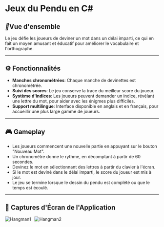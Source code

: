 <h1> Jeux du Pendu en C#</h1>

<h2><i class="icon">&#127919;</i>Vue d'ensemble</h2>
<p>Le jeu défie les joueurs de deviner un mot dans un délai imparti, ce qui en fait un moyen amusant et éducatif pour améliorer le vocabulaire et l'orthographe.</p>

 ---

<h2>⚙ Fonctionnalités</h2>
<ul>
  <li><strong>Manches chronométrées</strong>: Chaque manche de devinettes est chronométrée.</li>
  <li><strong>Suivi des scores</strong>: Le jeu conserve la trace du meilleur score du joueur.</li>
  <li><strong>Système d'indices</strong>: Les joueurs peuvent demander un indice, révélant une lettre du mot, pour aider avec les énigmes plus difficiles.</li>
  <li><strong>Support multilingue</strong>: Interface disponible en anglais et en français, pour accueillir une plus large gamme de joueurs.</li>
</ul>

---

<h2>🎮 Gameplay</h2>
<ul>
  <li>Les joueurs commencent une nouvelle partie en appuyant sur le bouton "Nouveau Mot".</li>
  <li>Un chronomètre donne le rythme, en décomptant à partir de 60 secondes.</li>
  <li>Devinez le mot en sélectionnant des lettres à partir du clavier à l'écran.</li>
  <li>Si le mot est deviné dans le délai imparti, le score du joueur est mis à jour.</li>
  <li>Le jeu se termine lorsque le dessin du pendu est complété ou que le temps est écoulé.</li>
</ul>

 ---

<h2>📸 Captures d'Écran de l'Application</h2>
    <img src="https://i.ibb.co/Wk243cf/Capture13.png" alt="Hangman1" />
    &nbsp;
    <img src="https://i.ibb.co/JjWG2GR/Capture14.png" alt="Hangman2" />


